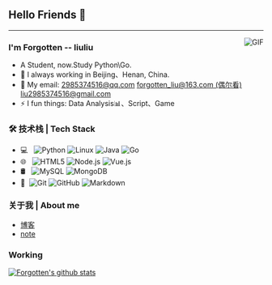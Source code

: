 ## Hello Friends 👋
---
<img align="right" alt="GIF" src="https://raw.githubusercontent.com/JoeyBling/JoeyBling/master/pic/pusheencode.gif" />

### I'm Forgotten -- liuliu
- A Student, now.Study Python\Go.
- 🌱 I always working in Beijing、Henan, China.
- 💬 My email: [2985374516@qq.com](mailto:2985374516@qq.com) [forgotten_liu@163.com (偶尔看)](mailto:forgotten_liu@163.com)
  [liu2985374516@gmail.com](liu2985374516@gmail.com)
- ⚡ I fun things: Data Analysis📊、Script、Game

### 🛠 技术栈 | Tech Stack

- 💻 &#160; ![Python](https://img.shields.io/badge/-Python-333333?style=flat&logo=Python&logoColor=007396)
![Linux](https://img.shields.io/badge/-Linux-333333?style=flat&logo=Linux&logoColor=FCC624)
![Java](https://img.shields.io/badge/-Java-333333?style=flat&logo=Java&logoColor=FF4800)
![Go](https://img.shields.io/badge/-Go-333333?style=flat&logo=Go&logoColor=FF4800)
- 🌐 &#160; ![HTML5](https://img.shields.io/badge/-HTML5-333333?style=flat&logo=HTML5)
![Node.js](https://img.shields.io/badge/-Node.js-333333?style=flat&logo=node.js)
![Vue.js](https://img.shields.io/badge/-VueJS-333333?style=flat&logo=Vue.js)
- 🛢 &#160; ![MySQL](https://img.shields.io/badge/-MySQL-333333?style=flat&logo=mysql)
![MongoDB](https://img.shields.io/badge/-MongoDB-333333?style=flat&logo=mongodb)
- 🔧 &#160;![Git](https://img.shields.io/badge/-Git-333333?style=flat&logo=git)
![GitHub](https://img.shields.io/badge/-GitHub-333333?style=flat&logo=github)
![Markdown](https://img.shields.io/badge/-Markdown-333333?style=flat&logo=markdown)

### 关于我 | About me
- [博客](https://forgotten-forever.github.io/)
- [note](https://docs.justfeeling.me/)

### Working

[![Forgotten's github stats](https://github-readme-stats.vercel.app/api?username=Forgotten-Forever&hide=contribs,prs,issues&show_icons=true&theme=tokyonight)](https://github.com/Forgotten-Forever/github-readme-stats)
